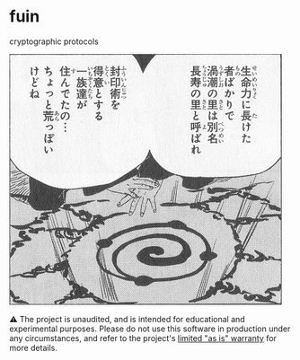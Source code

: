 # fuin
cryptographic protocols

![](./uzumaki-fuinjutsu.webp)

⚠️ The project is unaudited, and is intended for educational and experimental purposes. Please do not use this software in production under any circumstances, and refer to the project's [limited "as is" warranty](./LICENSE.md) for more details.